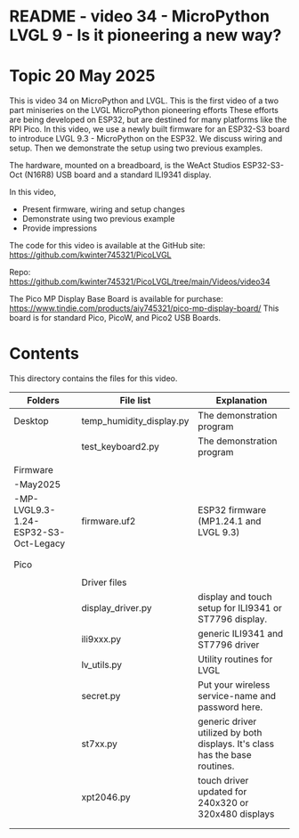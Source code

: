 # README - video 34 - MicroPython LVGL 9 - Is it pioneering a new way?

# Topic 20 May 2025
This is video 34 on MicroPython and LVGL. This is the first video of a two part miniseries on the LVGL MicroPython pioneering efforts These efforts are being developed on ESP32, but are destined for many platforms like the RPI Pico.  In this video, we use a newly built firmware for an ESP32-S3 board to introduce LVGL 9.3 - MicroPython on the ESP32. We discuss wiring and setup. Then we demonstrate the setup using two previous examples.

The hardware, mounted on a breadboard, is the WeAct Studios ESP32-S3-Oct (N16R8) USB board and a standard ILI9341 display.

In this video,
 - Present firmware, wiring and setup changes
 - Demonstrate using two previous example
 - Provide impressions


The code for this video is available at the GitHub site:
https://github.com/kwinter745321/PicoLVGL

Repo:
https://github.com/kwinter745321/PicoLVGL/tree/main/Videos/video34

The Pico MP Display Base Board is available for purchase:
https://www.tindie.com/products/aiy745321/pico-mp-display-board/
This board is for standard Pico, PicoW, and Pico2 USB Boards.

# Contents
This directory contains the files for this video.  

| Folders | File list | Explanation |
|---------|-----------|-------------|
| Desktop   | temp_humidity_display.py | The demonstration program  |
|           | test_keyboard2.py        | The demonstration program  |
|           |                      |                            |
| Firmware  |                      |                            |
| -May2025  |                      |                            |
| -MP-LVGL9.3-1.24-ESP32-S3-Oct-Legacy          |firmware.uf2          |   ESP32 firmware  (MP1.24.1 and LVGL 9.3)  |
|           |                      |                                 |
|           |                      |                                 |
| Pico      |                      |                             |
|           |                      |                              |
|           |Driver files          |  |
|           |   display_driver.py  | display and touch setup for ILI9341 or ST7796 display. |
|           |   ili9xxx.py         | generic ILI9341 and ST7796 driver  |
|           |   lv_utils.py        | Utility routines for LVGL |
|           |   secret.py          | Put your wireless service-name and password here.
|           |   st7xx.py           | generic driver utilized by both displays.  It's class has the base routines.                                            |
|           |   xpt2046.py       | touch driver updated for 240x320 or 320x480 displays         |
|           |                      |                                             |
|           |                      |                                                 |

